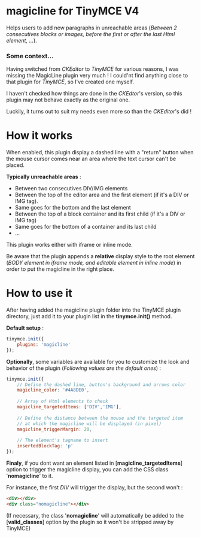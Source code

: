 # magicline for TinyMCE V4

Helps users to add new paragraphs in unreachable areas (*Between 2 consecutives blocks or images, before the first or after the last Html element, ...*).

### Some context...
Having switched from *CKEditor* to *TinyMCE* for various reasons, I was missing the MagicLine plugin very much !
I could'nt find anything close to that plugin for *TinyMCE*, so I've created one myself.

I haven't checked how things are done in the *CKEdtor*'s version, so this plugin may not behave exactly as the original one.

Luckily, it turns out to suit my needs even more so than the *CKEditor*'s did !

# How it works

When enabled, this plugin display a dashed line with a "return" button when the mouse cursor comes near an area where the text cursor can't be placed.

**Typically unreachable areas** :
- Between two consecutives DIV/IMG elements
- Between the top of the editor area and the first element (if it's a DIV or IMG tag).
- Same goes for the bottom and the last element
- Between the top of a block container and its first child (if it's a DIV or IMG tag)
- Same goes for the bottom of a container and its last child
- ...

This plugin works either with iframe or inline mode.

Be aware that the plugin appends a **relative** display style to the root element (*BODY element in iframe mode, and editable element in inline mode*) in order to put the magicline in the right place.

# How to use it

After having added the magicline plugin folder into the TinyMCE plugin directory, just add it to your plugin list in the **tinymce.init()** method.

**Default setup** :
```js
tinymce.init({
    plugins: 'magicline'
});
```

**Optionally**, some variables are available for you to customize the look and behavior of the plugin (*Following values are the default ones*) :
```js
tinymce.init({
    // Define the dashed line, button's background and arrows color
    magicline_color: '#4A8DE0',
    
    // Array of Html elements to check
    magicline_targetedItems: ['DIV','IMG'],
    
    // Define the distance between the mouse and the targeted item
    // at which the magicline will be displayed (in pixel)
    magicline_triggerMargin: 20,
    
    // The element's tagname to insert
    insertedBlockTag: 'p'
});
```

**Finaly**, if you dont want an element listed in [**magicline_targetedItems**] option to trigger the magicline display, you can add the CSS class '**nomagicline**' to it.

For instance, the first *DIV* will trigger the display, but the second won't :
```html
<div></div>
<div class="nomagicline"></div>
```

(If necessary, the class '**nomagicline**' will automatically be added to the [**valid_classes**] option by the plugin so it won't be stripped away by TinyMCE)

